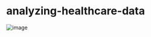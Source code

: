 # analyzing-healthcare-data

![image](https://media1.giphy.com/media/v1.Y2lkPTc5MGI3NjExcDRlbDNrMjZlamkwMXcyODIxNHFidGhmOGt6dDNqYXg5NzY3cG5ueCZlcD12MV9pbnRlcm5hbF9naWZfYnlfaWQmY3Q9Zw/fvKPj9H2dLbvXPWaZB/giphy.gif)
